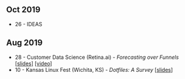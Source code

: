 <!-- njnmdoc: title="Talks"  -->

## Oct 2019

  * 26 - IDEAS

## Aug 2019

  * 28 - Customer Data Science (Retina.ai) - _Forecasting over Funnels_ [[slides]](http://bit.ly/2ZtpBIv) [[video]](https://www.youtube.com/watch?v=-0NVk4cqgPs)
  * 10 - Kansas Linux Fest (Wichita, KS) - _Dotfiles: A Survey_ \[[slides](http://bit.ly/2NVyiXu)]
